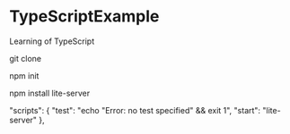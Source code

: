 # TypeScriptExample
Learning of TypeScript 

git clone 

npm init

npm install lite-server

"scripts": {
    "test": "echo \"Error: no test specified\" && exit 1",
    "start": "lite-server"
  },